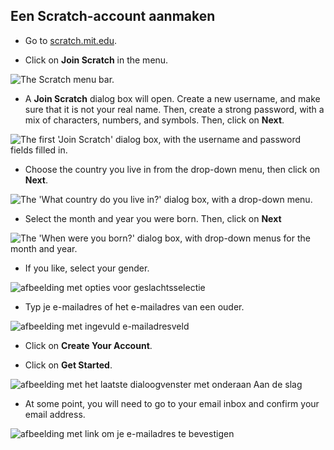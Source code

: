 ## Een Scratch-account aanmaken

- Go to [scratch.mit.edu](https://scratch.mit.edu).

- Click on **Join Scratch** in the menu.

![The Scratch menu bar.](images/join.png)

- A **Join Scratch** dialog box will open. Create a new username, and make sure that it is not your real name. Then, create a strong password, with a mix of characters, numbers, and symbols. Then, click on **Next**.

![The first 'Join Scratch' dialog box, with the username and password fields filled in.](images/username.png)

- Choose the country you live in from the drop-down menu, then click on **Next**.

![The 'What country do you live in?' dialog box, with a drop-down menu.](images/country.png)

- Select the month and year you were born. Then, click on **Next**

![The 'When were you born?' dialog box, with drop-down menus for the month and year.](images/age.png)

- If you like, select your gender.

![afbeelding met opties voor geslachtsselectie](images/gender.png)

- Typ je e-mailadres of het e-mailadres van een ouder.

![afbeelding met ingevuld e-mailadresveld](images/email.png)

- Click on **Create Your Account**.

- Click on **Get Started**.

![afbeelding met het laatste dialoogvenster met onderaan Aan de slag](images/start.png)

- At some point, you will need to go to your email inbox and confirm your email address.

![afbeelding met link om je e-mailadres te bevestigen](images/confirm.png)
